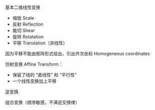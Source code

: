 基本二维线性变换

- 缩放 Scale
- 反射 Reflection
- 裁切 Shear
- 旋转 Rotatation
- 平移 Translation（非线性）



因为平移不能由矩阵形式给出，引出齐次坐标 Homogeneous coordinates  



仿射变换 Affine Transform：

- 保留了线的 “直线性” 和 “平行性”
- 一个线性变换加上平移



逆变换

组合变换（顺序敏感，不满足交换律）